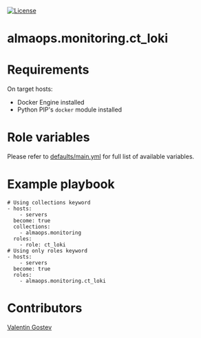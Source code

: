[![License](https://img.shields.io/badge/license-MIT%20License-brightgreen.svg)](./LICENSE)
# almaops.monitoring.ct_loki

# Requirements
On target hosts:
- Docker Engine installed
- Python PIP's `docker` module installed

# Role variables
Please refer to [defaults/main.yml](./defaults/main.yml) for full list of available variables. 

# Example playbook
```
# Using collections keyword
- hosts:
    - servers
  become: true
  collections:
    - almaops.monitoring
  roles:
    - role: ct_loki
# Using only roles keyword
- hosts:
    - servers
  become: true
  roles:
    - almaops.monitoring.ct_loki
```

# Contributors
[Valentin Gostev](https://github.com/ussrlongbow)
